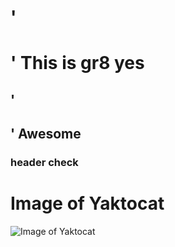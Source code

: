 # '<h1>' This is gr8  yes
## '<h2>' Awesome 


### header check

# Image of Yaktocat
![Image of Yaktocat](https://octodex.github.com/images/yaktocat.png)
